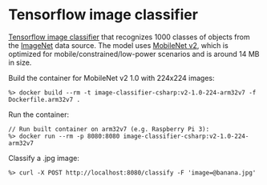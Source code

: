 # Tensorflow image classifier
[Tensorflow image classifier](https://www.tensorflow.org/tutorials/image_recognition) that recognizes 1000 classes of objects from the [ImageNet](http://image-net.org/) data source.  The model uses [MobileNet v2](https://github.com/tensorflow/models/tree/master/research/slim/nets/mobilenet), which is optimized for mobile/constrained/low-power scenarios and is around 14 MB in size.

Build the container for MobileNet v2 1.0 with 224x224 images:

```
%> docker build --rm -t image-classifier-csharp:v2-1.0-224-arm32v7 -f Dockerfile.arm32v7 .
```

Run the container:

```
// Run built container on arm32v7 (e.g. Raspberry Pi 3):
%> docker run --rm -p 8080:8080 image-classifier-csharp:v2-1.0-224-arm32v7
```

Classify a .jpg image:

```
%> curl -X POST http://localhost:8080/classify -F 'image=@banana.jpg'
```
